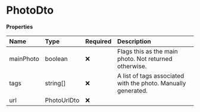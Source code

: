 # PhotoDto

**Properties**

| Name      | Type        | Required | Description                                                   |
| :-------- | :---------- | :------- | :------------------------------------------------------------ |
| mainPhoto | boolean     | ❌       | Flags this as the main photo. Not returned otherwise.         |
| tags      | string[]    | ❌       | A list of tags associated with the photo. Manually generated. |
| url       | PhotoUrlDto | ❌       |                                                               |
